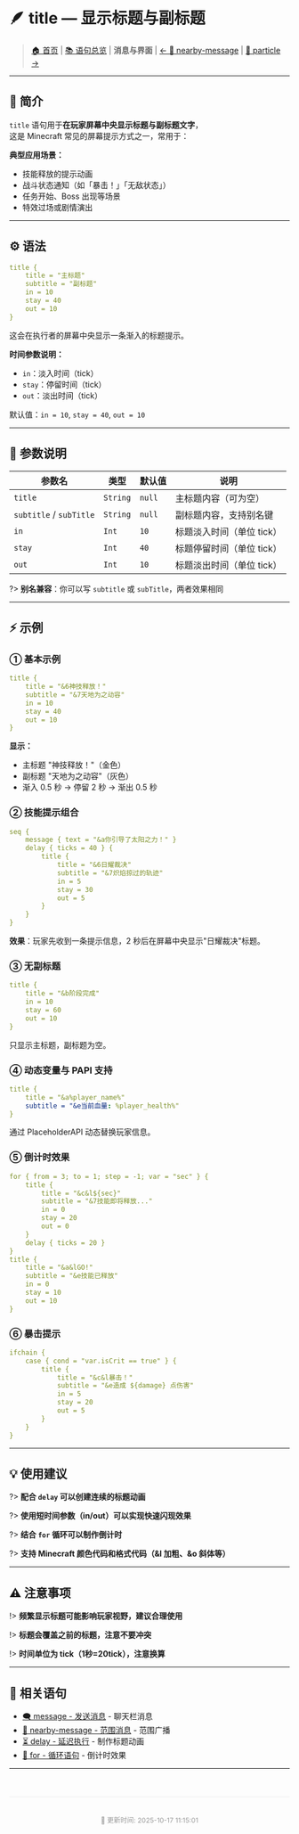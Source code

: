 # 🪶 title — 显示标题与副标题

> [🏠 首页](/) | [📚 语句总览](index.md) | **消息与界面** | [← 📢 nearby-message](nearby-message—向附近玩家发送消息.md) | [🌌 particle →](particle—粒子特效语句.md)

---

## 📖 简介

`title` 语句用于**在玩家屏幕中央显示标题与副标题文字**，  
这是 Minecraft 常见的屏幕提示方式之一，常用于：

**典型应用场景：**
- 技能释放的提示动画
- 战斗状态通知（如「暴击！」「无敌状态」）
- 任务开始、Boss 出现等场景
- 特效过场或剧情演出

---

## ⚙️ 语法

```yaml
title { 
    title = "主标题"
    subtitle = "副标题"
    in = 10
    stay = 40
    out = 10
}
```

这会在执行者的屏幕中央显示一条渐入的标题提示。

**时间参数说明：**
- `in`：淡入时间（tick）
- `stay`：停留时间（tick）
- `out`：淡出时间（tick）

默认值：`in = 10`, `stay = 40`, `out = 10`

---

## 🔢 参数说明

| 参数名 | 类型 | 默认值 | 说明 |
| --- | --- | --- | --- |
| `title` | `String` | `null` | 主标题内容（可为空） |
| `subtitle` / `subTitle` | `String` | `null` | 副标题内容，支持别名键 |
| `in` | `Int` | `10` | 标题淡入时间（单位 tick） |
| `stay` | `Int` | `40` | 标题停留时间（单位 tick） |
| `out` | `Int` | `10` | 标题淡出时间（单位 tick） |

?> **别名兼容**：你可以写 `subtitle` 或 `subTitle`，两者效果相同

---

## ⚡ 示例

### ① 基本示例

```yaml
title {
    title = "&6神技释放！"
    subtitle = "&7天地为之动容"
    in = 10
    stay = 40
    out = 10
}
```

**显示：**
- 主标题 "神技释放！"（金色）
- 副标题 "天地为之动容"（灰色）
- 渐入 0.5 秒 → 停留 2 秒 → 渐出 0.5 秒

### ② 技能提示组合

```yaml
seq {
    message { text = "&a你引导了太阳之力！" }
    delay { ticks = 40 } {
        title {
            title = "&6日耀裁决"
            subtitle = "&7炽焰掠过的轨迹"
            in = 5
            stay = 30
            out = 5
        }
    }
}
```

**效果**：玩家先收到一条提示信息，2 秒后在屏幕中央显示"日耀裁决"标题。

### ③ 无副标题

```yaml
title {
    title = "&b阶段完成"
    in = 10
    stay = 60
    out = 10
}
```

只显示主标题，副标题为空。

### ④ 动态变量与 PAPI 支持

```yaml
title {
    title = "&a%player_name%"
    subtitle = "&e当前血量: %player_health%"
}
```

通过 PlaceholderAPI 动态替换玩家信息。

### ⑤ 倒计时效果

```yaml
for { from = 3; to = 1; step = -1; var = "sec" } {
    title { 
        title = "&c&l${sec}"
        subtitle = "&7技能即将释放..."
        in = 0
        stay = 20
        out = 0
    }
    delay { ticks = 20 }
}
title { 
    title = "&a&lGO!"
    subtitle = "&e技能已释放"
    in = 0
    stay = 10
    out = 10
}
```

### ⑥ 暴击提示

```yaml
ifchain {
    case { cond = "var.isCrit == true" } {
        title {
            title = "&c&l暴击！"
            subtitle = "&e造成 ${damage} 点伤害"
            in = 5
            stay = 20
            out = 5
        }
    }
}
```

---

## 💡 使用建议

?> **配合 `delay` 可以创建连续的标题动画**

?> **使用短时间参数（in/out）可以实现快速闪现效果**

?> **结合 `for` 循环可以制作倒计时**

?> **支持 Minecraft 颜色代码和格式代码（&l 加粗、&o 斜体等）**

---

## ⚠️ 注意事项

!> **频繁显示标题可能影响玩家视野，建议合理使用**

!> **标题会覆盖之前的标题，注意不要冲突**

!> **时间单位为 tick（1秒=20tick），注意换算**

---

## 🔗 相关语句

- [🗨️ message - 发送消息](️message—发送消息语句.md) - 聊天栏消息
- [📢 nearby-message - 范围消息](nearby-message—向附近玩家发送消息.md) - 范围广播
- [⏳ delay - 延迟执行](⏳delay—延迟执行后续语句.md) - 制作标题动画
- [🔁 for - 循环语句](for—计次数_区间循环_临时变量.md) - 倒计时效果

---

<div style="text-align: center; padding: 20px 0; color: #999; font-size: 12px; border-top: 1px solid #eee; margin-top: 50px;">
  <p>📝 更新时间: 2025-10-17 11:15:01</p>
</div>
